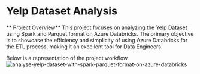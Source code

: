 # Yelp Dataset Analysis
**  Project Overview**
This project focuses on analyzing the Yelp Dataset using Spark and Parquet format on Azure Databricks. The primary objective is to showcase the efficiency and simplicity of using Azure Databricks for the ETL process, making it an excellent tool for Data Engineers.

Below is a representation of the project workflow.
![analyse-yelp-dataset-with-spark-parquet-format-on-azure-databricks](https://github.com/user-attachments/assets/e67e81fc-e697-4fd9-bbc7-b89020299d1d)
